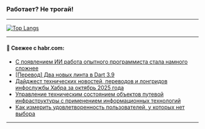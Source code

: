 ### Работает? Не трогай!

---
<!--
#### 🛠️ Technical stack:

![Java](https://img.shields.io/badge/Java-informational?logo=Oracle&style=flat&logoColor=white&color=FF4500)
![Kotlin](https://img.shields.io/badge/Kotlin-informational?logo=Kotlin&style=flat&logoColor=white&color=774D97)
![TS](https://img.shields.io/badge/TypeScript-informational?logo=typeScript&style=flat&logoColor=black&color=017acc)
![Python](https://img.shields.io/badge/Python-informational?logo=Python&style=flat&logoColor=black&color=ffdd54) <br>
![Spring](https://img.shields.io/badge/Spring-informational?logo=Spring&style=flat&logoColor=white&color=6DB33F) 
![SpringBoot](https://img.shields.io/badge/SpringBoot-informational?logo=SpringBoot&style=flat&logoColor=white&color=6DB33F)
![Nest](https://img.shields.io/badge/NestJS-informational?logo=NestJS&style=flat&logoColor=white&color=E0234E) 
![NodeJS](https://img.shields.io/badge/NodeJS-informational?logo=node.js&style=flat&logoColor=white&color=70A760)<br>
![PostgreSQL](https://img.shields.io/badge/PostgreSQL-informational?logo=PostgreSQL&style=flat&logoColor=white&color=DAA520)
![MongoDB](https://img.shields.io/badge/MongoDB-informational?logo=MongoDB&style=flat&logoColor=white&color=870000)
![Apache](https://img.shields.io/badge/Apache-informational?logo=apache&style=flat&logoColor=white&color=f74e28)

___ 
-->

<!--- #### 🛠️ : --->

[![Top Langs](https://github-readme-stats-82jvfl3w3-advtsettinggmailcoms-projects.vercel.app/api/top-langs/?username=zloylis&langs_count=10&hide_title=true&title_color=e6edf3&size_weight=0.5&count_weight=0.5&layout=compact&hide_progress=true&hide_border=true&theme=dracula&hide=css,makefile,cmake)](https://github.com/zloylis)

<!---


####  :octocat:&nbsp;&nbsp; Статистика:

![GitHub stats](https://github-readme-stats-u2qms2cxw-advtsettinggmailcoms-projects.vercel.app/api?username=zloylis&show_icons=true&hide_border=true&theme=dracula&title_color=e6edf3&include_all_commits=true&count_private=true&hide_rank=false&hide_title=true&rank_icon=github)
-->
---

#### 💬 Свежее с habr.com:

<!-- BLOG-POST-LIST:START -->
- [С появлением ИИ работа опытного программиста стала намного сложнее](https://habr.com/ru/articles/962146/?utm_source=habrahabr&utm_medium=rss&utm_campaign=962146)
- [[Перевод] Два новых линта в Dart 3.9](https://habr.com/ru/articles/962310/?utm_source=habrahabr&utm_medium=rss&utm_campaign=962310)
- [Дайджест технических новостей, переводов и лонгридов инфослужбы Хабра за октябрь 2025 года](https://habr.com/ru/articles/958800/?utm_source=habrahabr&utm_medium=rss&utm_campaign=958800)
- [Управление техническим состоянием объектов путевой инфраструктуры с применением информационных технологий](https://habr.com/ru/articles/962308/?utm_source=habrahabr&utm_medium=rss&utm_campaign=962308)
- [Как измерить удовлетворенность пользователей, у которых нет выбора](https://habr.com/ru/companies/zyfra/articles/962204/?utm_source=habrahabr&utm_medium=rss&utm_campaign=962204)
<!-- BLOG-POST-LIST:END -->

---
